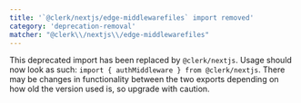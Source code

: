 ```yaml
---
title: '`@clerk/nextjs/edge-middlewarefiles` import removed'
category: 'deprecation-removal'
matcher: "@clerk\\/nextjs\\/edge-middlewarefiles"
---
```


This deprecated import has been replaced by `@clerk/nextjs`. Usage should now look as such: `import { authMiddleware } from @clerk/nextjs`. There may be changes in functionality between the two exports depending on how old the version used is, so upgrade with caution.
